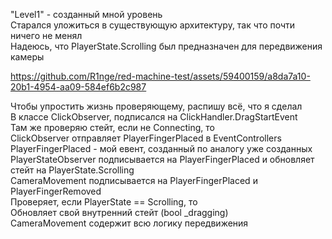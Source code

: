"Level1" - созданный мной уровень  
Старался уложиться в существующую архитектуру, так что почти ничего не менял  
Надеюсь, что PlayerState.Scrolling был предназначен для передвижения камеры  


https://github.com/R1nge/red-machine-test/assets/59400159/a8da7a10-20b1-4954-aa09-584ef6b2c987

Чтобы упростить жизнь проверяющему, распишу всё, что я сделал  
В классе ClickObserver, подписался на ClickHandler.DragStartEvent  
Там же проверяю стейт, если не Connecting, то  
ClickObserver отправляет PlayerFingerPlaced в EventControllers  
PlayerFingerPlaced - мой евент, созданный по аналогу уже созданных 
PlayerStateObserver подписывается на PlayerFingerPlaced и обновляет стейт на PlayerState.Scrolling  
CameraMovement подписывается на PlayerFingerPlaced и PlayerFingerRemoved  
Проверяет, если PlayerState == Scrolling, то  
Обновляет свой внутренний стейт (bool _dragging)  
CameraMovement содержит всю логику передвижения  
